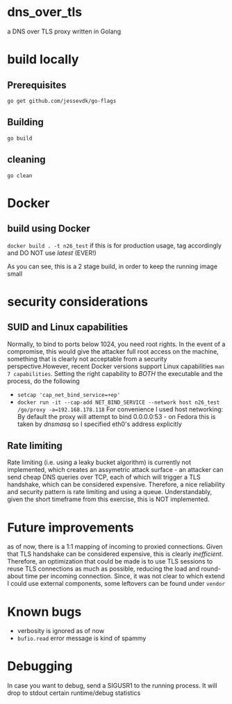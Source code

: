 # dns_over_tls
a DNS over TLS proxy written in Golang
# build locally
## Prerequisites
```go get github.com/jessevdk/go-flags```
## Building
```go build```
## cleaning
```go clean```
# Docker
## build using Docker
```docker build . -t n26_test```
if this is for production usage, tag accordingly and DO NOT use *latest* (EVER!)

As you can see, this is a 2 stage build, in order to keep the running image small
# security considerations
## SUID and Linux capabilities
Normally, to bind to ports below 1024, you need root rights. In the event of a 
compromise, this would give the attacker full root access on the machine, something that 
is clearly not acceptable from a security perspective.However, recent
Docker versions support Linux capabilities ```man 7 capabilities```.
Setting the right capability to *BOTH* the executable and the process, do the following

- ```setcap 'cap_net_bind_service=+ep'```
- ```docker run -it --cap-add NET_BIND_SERVICE --network host n26_test /go/proxy -a=192.168.178.118```
For convenience I used host networking:
By default the proxy will attempt to bind 0.0.0.0:53 - on Fedora this is taken
by *dnsmasq* so I specified eth0's address explicitly
## Rate limiting
Rate limiting (i.e. using a leaky bucket algorithm) is currently not implemented, which
creates an assymetric attack surface - an attacker can send cheap DNS queries over TCP,
each of which will trigger a TLS handshake, which can be considered expensive. Therefore,
a nice reliability and security pattern is rate limiting and using a queue. Understandably, given
the short timeframe from this exercise, this is NOT implemented.
# Future improvements
as of now, there is a 1:1 mapping of incoming to proxied connections.
Given that TLS handshake can be considered expensive, this is clearly *inefficient*.
Therefore, an optimization that could be made is to use TLS sessions to reuse
TLS connections as much as possible, reducing the load and round-about time per 
incoming connection. Since, it was not clear to which extend I could use external
components, some leftovers can be found under ```vendor```
# Known bugs
- verbosity is ignored as of now
- ```bufio.read``` error message is kind of spammy
# Debugging
In case you want to debug, send a SIGUSR1 to the running process. It will drop
to stdout certain runtime/debug statistics
